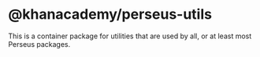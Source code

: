 # @khanacademy/perseus-utils

This is a container package for utilities that are used by all, or at least
most Perseus packages.
